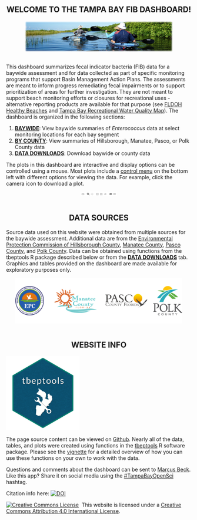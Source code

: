 <div class = 'row'>
<div class = 'col-md-2'></div>
<div class = 'col-md-8'>

<h2 style = 'text-align: center;'>WELCOME TO THE TAMPA BAY FIB DASHBOARD!</h2>
            
<img src='bannerimage.png' style='width: 80%; display: block; margin: 0 auto;'>  
<br>
            
This dashboard summarizes fecal indicator bacteria (FIB) data for a baywide assessment and for data collected as part of specific monitoring programs that support Basin Management Action Plans.  The assessments are meant to inform progress remediating fecal impairments or to support prioritization of areas for further investigation. They are not meant to support beach monitoring efforts or closures for recreational uses - alternative reporting products are available for that purpose (see <a href='https://www.floridahealth.gov/environmental-health/beach-water-quality/county-detail.html?County=Pinellas&Zip=33701-3109' target = '_blank'>FLDOH Healthy Beaches</a> and <a href='https://tampabay.wateratlas.usf.edu/maps/recreational-water-quality-map/' target='_blank'>Tampa Bay Recreational Water Quality Map</a>). The dashboard is organized in the following sections:
            
1) [__BAYWIDE__](#baywide): View baywide summaries of *Enterococcus* data at select monitoring locations for each bay segment
1) [__BY COUNTY__](#hillsborough-county): View summaries of Hillsborough, Manatee, Pasco, or Polk County data
1) [__DATA DOWNLOADS__](#data-downloads): Download baywide or county data
                    
The plots in this dashboard are interactive and display options can be controlled using a mouse. Most plots include a <a href='https://help.plot.ly/zoom-pan-hover-controls/' target='_blank'>control menu</a> on the bottom left with different options for viewing the data.  For example, click the camera icon to download a plot.
                    
<img src='plotcontrols.PNG' style='width: 20%; display: block; margin: 0 auto;'>   
<br>

<h2 style = 'text-align: center;'>DATA SOURCES</h2>
                      
Source data used on this website were obtained from multiple sources for the baywide assessment.  Additional data are from the <a href='https://www.epchc.org/' target='_blank'>Environmental Protection Commission of Hillsborough County</a>, <a href='https://www.mymanatee.org/departments/natural_resources' target='_blank'>Manatee County</a>, <a href='https://www.pascocountyfl.net/' target='_blank'>Pasco County</a>, and <a href='https://www.polk-county.net/' target='_blank'>Polk County</a>. Data can be obtained using functions from the tbeptools R package described below or from the [__DATA DOWNLOADS__](#data-downloads) tab. Graphics and tables provided on the dashboard are made available for exploratory purposes only.  

<img src='logos.png' style='width: 90%; display: block; margin: 0 auto;'>   
<br>
                    
<h2 style = 'text-align: center;'>WEBSITE INFO</h2>
                      
<a href='https://tbep-tech.github.io/tbeptools/articles/fib.html' target='_blank' rel='noopener noreferrer'><img class='wp-image-14010 alignnone ' src='tbeptoolshex.png' alt='' width='200' height='200' /></a>
                      
The page source content can be viewed on <a href='https://github.com/tbep-tech/fib-dash' target='_blank'>Github</a>. Nearly all of the data, tables, and plots were created using functions in the <a href='https://tbep-tech.github.io/tbeptools' target='_blank'>tbeptools</a> R software package.  Please see the <a href='https://tbep-tech.github.io/tbeptools/articles/fib.html' target='_blank'>vignette</a> for a detailed overview of how you can use these functions on your own to work with the data. 
                    
Questions and comments about the dashboard can be sent to [Marcus Beck](mailto:mbeck@tbep.org). Like this app? Share it on social media using the <a href='https://twitter.com/hashtag/TampaBayOpenSci?src=hashtag_click' target='_blank'>#TampaBayOpenSci</a> hashtag.  
                      
Citation info here: <a href='https://doi.org/10.5281/zenodo.13881473' target='_blank'><img src='https://zenodo.org/badge/841089887.svg' alt='DOI'></a>
                      
<a rel='license' href='http://creativecommons.org/licenses/by/4.0/' target='_blank'><img alt='Creative Commons License' style='border-width:0' src='https://i.creativecommons.org/l/by/4.0/88x31.png' /></a>&nbsp;&nbsp;This website is licensed under a <a rel='license' href='http://creativecommons.org/licenses/by/4.0/' target='_blank'>Creative Commons Attribution 4.0 International License</a>.

</div>
<div class = 'col-md-2'></div>
</div>